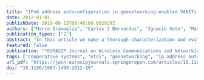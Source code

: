 ```yaml
---
title: "IPv6 address autoconfiguration in geonetworking-enabled VANETs: characterization and evaluation of the ETSI solution"
date: 2012-01-01
publishDate: 2019-08-13T08:40:09.082929Z
authors: ["Marco Gramaglia", "Carlos J Bernardos", "Ignacio Soto", "Maria Calderon", "Roberto Baldessari"]
publication_types: ["2"]
abstract: "In this article we make a thorough characterization and evaluation of the solution standardized by the European Telecommunications Standards Institute for IPv6 transmission of packets over geographical location aware vehicular networks. In particular, we focus on IPv6 address auto-configuration, one of the required pieces to enable Internet connectivity from vehicles. Communications in vehicular networks are strongly dependent on the availability of multi-hop connectivity to the fixed infrastructure, so also we analyze the probability of achieving this connectivity under different circumstances, and we use the results to identify interesting target scenarios for address auto-configuration mechanisms. Keeping those scenarios in mind, we perform a characterization and deep evaluation--analytically and by means of simulations--of the standardized IPv6 address au-toconfiguration solution, proposing some configuration guidelines and highlighting the scenarios where complementary enhancements might be needed."
featured: false
publication: "*EURASIP Journal on Wireless Communications and Networking*"
tags: ["cooperative systems", "etsi", "geonetworking", "ip address auto-configuration", "intelligent", "transportation systems", "vanets", ""]
url_pdf: "https://jwcn-eurasipjournals.springeropen.com/articles/10.1186/1687-1499-2012-19"
doi: "10.1186/1687-1499-2012-19"
---
```


